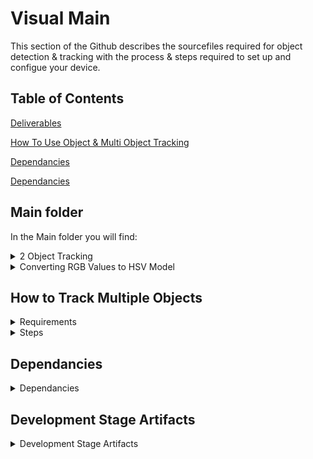 # Visual Main
This section of the Github describes the sourcefiles required for object detection & tracking with the process & steps required to set up and configue your device.


## Table of Contents 
[Deliverables](#main-folder)

[How To Use Object & Multi Object Tracking](#how-to-track-multiple-objects)

[Dependancies](#dependancies)

[Dependancies](#development-stage-artifacts)

## Main folder
In the Main folder you will find:
<details><summary>2 Object Tracking</summary>
<p>

###  Tracking of 2 objects (2objectstrack.py)
This file is the core Source file for tracking multiple objects.





```python
print("hello world!")
```
</p>
</details>

<details><summary>Converting RGB Values to HSV Model</summary>
<p>

####  Converting RGB Values to HSV Model (RGBConvert.py)
This file is an executable file which enables users to convert RGB values to HSV model which enables them to be tracked by Python object tracking.

</p>
</details>

## How to Track Multiple Objects
<details><summary>Requirements</summary>
<p>
  
* Python 4 Enviroment with Open CV4.1.1 Installed

* 1x Serial Webcam

* Coloured Objects to track 

</p>
</details>


<details><summary>Steps</summary>
<p>

If you allready know the RGB variables of the two colours you would like to track please skip to step 6

1. Open the webcam.
2. Capture image using webcam or use Printscreen Keyboard Input to copy/save image.
3. Copy the image across to a Paint editor.
4. Use the select colour picker tool on the colour of the object you want to track.
5. Note the RGB value from the application
6. Navigate to RGB Convert.py
7. Using Pythin CLI Launch and enter the 3 RGB values as command line arguments seperated by 1 white space Example: RGBConvert.py 100 100 100
8. The program will respond with lower and upper bounds printed to the CLI interface.
9. Open One of the two Object Tracking Python scripts (objecttracking.py) for Tracking of 1 object & (2objectstrack.py) for Tracking of 2 objects. ..
for 2 Object Tracking you'll need to navigate to lines 24 -> 27 These Look like:

```python
object1Lower = (8, 100, 100)
object1Upper = (28, 255, 255)
carlower = (160, 100, 100)
carupper = (180, 255, 255)
```

10. Navigate to the lines which contain the HSV Colour model bounds for lower and upper bounds.
11. Enter the RGB Convert HSV Values into the required lines 
12. Save the Python Script
13. Return to the Python CLI and execute the program using Python 3

</p>
</details>



## Dependancies
<details><summary>Dependancies</summary>
<p>
  
### Nano install_opencv.sh
This file will install OpenCV and all dependencies with the rquired libraries. 

</p>
</details>

## Development Stage Artifacts
<details><summary>Development Stage Artifacts</summary>
<p>
  
### WebcamCV2.py
This file will open the USB Camera 2 (can be changed to other camera) by the use of OpenCV (Open Source Computer Vision Library). This represents a test file which will make sure that everyone's OpenCV is correctly installed. 
### NoWebcame AlternativeV2.py
An early stage derisking activity to support users if they dont have a usb webcame. 
### CameraTest.py
This is an early stage of project which opens the camera using openCV and converts the camera feed into grayscale and HSV and shows it on the screen
### colourshow.py
The file was used for demonstrative purposes in understanding masks and how OpenCV converts colours to masks. 
### RGBConvert.py
This file Converts BGR colour to HSV Colour with lower and upper bounds; output to be used within the colourshow.py file. 
The webcameCV2.py will be used to display the video on the screen and then a print screen functionallity will be used to take the RGB colour description of the object and use it for finding the HSV colours. 
### Resize.py
This file takes all the image in the directory and converts it to the same set resolution , this helps in image training in Tenserflow
### DimesionCalculation.py
This file calculates size of an object in an image based on the camera viewing angle using Euclidean geometry.

</p>
</details>
